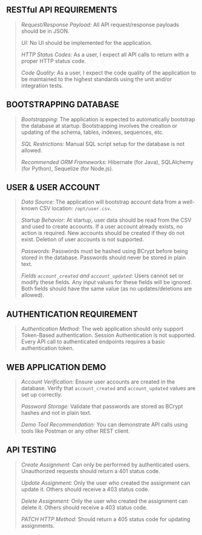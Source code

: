 ## RESTful API REQUIREMENTS

> *Request/Response Payload:* All API request/response payloads should be in JSON.
>
> *UI:* No UI should be implemented for the application.
>
> *HTTP Status Codes:* As a user, I expect all API calls to return with a proper HTTP status code.
>
> *Code Quality:* As a user, I expect the code quality of the application to be maintained to the highest standards using the unit and/or integration tests.

## BOOTSTRAPPING DATABASE

> *Bootstrapping:* The application is expected to automatically bootstrap the database at startup. Bootstrapping involves the creation or updating of the schema, tables, indexes, sequences, etc.
>
> *SQL Restrictions:* Manual SQL script setup for the database is not allowed.
>
> *Recommended ORM Frameworks:* Hibernate (for Java), SQLAlchemy (for Python), Sequelize (for Node.js).

## USER & USER ACCOUNT

> *Data Source:* The application will bootstrap account data from a well-known CSV location: `/opt/user.csv`.
>
> *Startup Behavior:* At startup, user data should be read from the CSV and used to create accounts. If a user account already exists, no action is required. New accounts should be created if they do not exist. Deletion of user accounts is not supported.
>
> *Passwords:* Passwords must be hashed using BCrypt before being stored in the database. Passwords should never be stored in plain text.
>
> *Fields `account_created` and `account_updated`:* Users cannot set or modify these fields. Any input values for these fields will be ignored. Both fields should have the same value (as no updates/deletions are allowed).

## AUTHENTICATION REQUIREMENT

> *Authentication Method:* The web application should only support Token-Based authentication. Session Authentication is not supported. Every API call to authenticated endpoints requires a basic authentication token.

## WEB APPLICATION DEMO

> *Account Verification:* Ensure user accounts are created in the database. Verify that `account_created` and `account_updated` values are set up correctly.
>
> *Password Storage:* Validate that passwords are stored as BCrypt hashes and not in plain text.
>
> *Demo Tool Recommendation:* You can demonstrate API calls using tools like Postman or any other REST client.

## API TESTING

> *Create Assignment:* Can only be performed by authenticated users. Unauthorized requests should return a 401 status code.
>
> *Update Assignment:* Only the user who created the assignment can update it. Others should receive a 403 status code.
>
> *Delete Assignment:* Only the user who created the assignment can delete it. Others should receive a 403 status code.
>
> *PATCH HTTP Method:* Should return a 405 status code for updating assignments.

